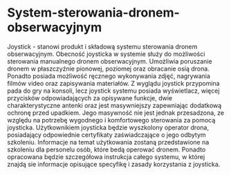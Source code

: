 # System-sterowania-dronem-obserwacyjnym

Joystick - stanowi produkt i składową systemu sterowania dronem obserwacyjnym. Obecność joysticka w systemie służy do możliwości sterowania manualnego dronem obserwacyjnym. Umożliwia poruszanie dronem w płaszczyźnie pionowej, poziomej oraz obracanie osią drona. Ponadto posiada możliwość ręcznego wykonywania zdjęć, nagrywania filmów video oraz zapisywania materiałów. Z wyglądu joystick przypomina pada do gry na konsoli, lecz joystick systemu posiada wyświetlacz, więcej przycisków odpowiadających za opisywane funkcje, dwie charakterystyczne antenki oraz jest masywniejszy zapewniając dodatkową ochronę przed upadkiem. Jego masywność nie jest jednak przesadzona, ze względu na potrzebę wygodnego i komfortowego sterowania za pomocą joysticka. Użytkownikiem joysticka będzie wyszkolony operator drona, posiadający odpowiednie certyfikaty zaświadczające o jego odbytym szkoleniu. Informacje na temat użytkowania zostaną przedstawione na szkoleniu dla personelu osób, które bedą operować dronem. Ponadto opracowana będzie szczegółowa instrukcja całego systemu, w której znajdą sie informacje opisujące specyfikę i zasady korzystania z joysticka.
